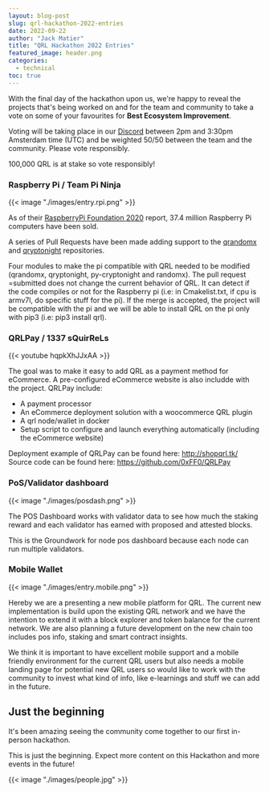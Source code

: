```yaml
---
layout: blog-post
slug: qrl-hackathon-2022-entries
date: 2022-09-22
author: "Jack Matier"
title: "QRL Hackathon 2022 Entries"
featured_image: header.png
categories:
  - technical
toc: true
---
```


With the final day of the hackathon upon us, we're happy to reveal the projects that's being worked on and for the team and community to take a vote on some of your favourites for **Best Ecosystem Improvement**.

Voting will be taking place in our [Discord](/Discord) between 2pm and 3:30pm Amsterdam time (UTC) and be weighted 50/50 between the team and the community. Please vote responsibly.

100,000 QRL is at stake so vote responsibly!

### Raspberry Pi / Team Pi Ninja

{{< image "./images/entry.rpi.png" >}}

As of their [RaspberryPi Foundation 2020](https://static.raspberrypi.org/files/about/RaspberryPiFoundationReview2020.pdf) report, 37.4 million Raspberry Pi computers have been sold.

A series of Pull Requests have been made adding support to the [qrandomx](https://github.com/theQRL/qrandomx/pull/26) and [qryptonight](https://github.com/theQRL/qryptonight) repositories.

Four modules to make the pi compatible with QRL needed to be modified (qrandomx, qryptonight, py-cryptonight and randomx). The pull request =submitted does not change the current behavior of QRL. It can detect if the code compiles or not for the Raspberry pi (i.e: in Cmakelist.txt, if cpu is armv7l, do specific stuff for the pi). If the merge is accepted, the project will be compatible with the pi and we will be able to install QRL on the pi only with pip3 (i.e: pip3 install qrl).

### QRLPay / 1337 sQuirReLs

{{< youtube hqpkXhJJxAA >}}

The goal was to make it easy to add QRL as a payment method for eCommerce. A pre-configured eCommerce website is also includde with the project. QRLPay include:

- A payment processor 
- An eCommerce deployment solution with a woocommerce QRL plugin 
- A qrl node/wallet in docker
- Setup script to configure and launch everything automatically (including the eCommerce website)

Deployment example of QRLPay can be found here: http://shopqrl.tk/
Source code can be found here: https://github.com/0xFF0/QRLPay

### PoS/Validator dashboard

{{< image "./images/posdash.png" >}}

The POS Dashboard works with validator data to see how much the staking reward and each validator has earned with proposed and attested blocks.


This is the Groundwork for node pos dashboard because each node can run multiple validators.

### Mobile Wallet

{{< image "./images/entry.mobile.png" >}}

Hereby we are a presenting a new mobile platform for QRL. The current new implementation is build upon the existing QRL network and we have the intention to extend it with a block explorer and token balance for the current network.
We are also planning a future development on the new chain too includes pos info, staking and smart contract insights.

We think it is important to have excellent mobile support and a mobile friendly environment for the current QRL users  but also needs a mobile landing page for potential new QRL users so would like to work with the community to invest what kind of info, like e-learnings and stuff we can add in the future.

## Just the beginning

It's been amazing seeing the community come together to our first in-person hackathon.

This is just the beginning. Expect more content on this Hackathon and more events in the future!

{{< image "./images/people.jpg" >}}